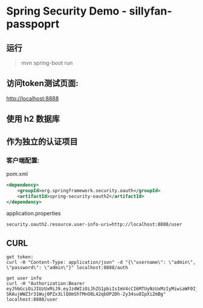# Spring Security Demo - sillyfan-passpoprt

## 运行

> mvn spring-boot run

## 访问token测试页面:

[http://localhost:8888](http://localhost:8888)

## 使用 h2 数据库

## 作为独立的认证项目

### 客户端配置:

pom.xml
```xml
<dependency>
    <groupId>org.springframework.security.oauth</groupId>
    <artifactId>spring-security-oauth2</artifactId>
</dependency>
```

application.properties
```properties
security.oauth2.resource.user-info-uri=http://localhost:8888/user
```


## CURL
```
get token: 
curl -H "Content-Type: application/json" -d "{\"username\": \"admin\", \"password\": \"admin\"}" localhost:8888/auth
```

```
get user info
curl -H "Authorization:Bearer eyJhbGciOiJIUzUxMiJ9.eyJzdWIiOiJhZG1pbiIsImV4cCI6MTUyNzUxMzIyMiwiaWF0IjoxNTI2OTA4NDIyfQ.8UFBW4rOmRldXJSBvic9KRgxKtj-SKAujWWZ3r31Wuj0PZx3LlQOmShTMnO8L42qbOP2Dh-2y34su8IpXiZmBg" localhost:8888/user
```
